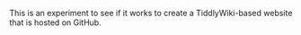 This is an experiment to see if it works to create a TiddlyWiki-based website that is hosted on GitHub.
